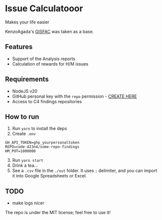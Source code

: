 # Issue Calculatooor
Makes your life easier

KenzoAgada's [GISFAC](https://github.com/KenzoAgada/gisfac) was taken as a base.

## Features
- Support of the Analysis reports
- Calculation of rewards for H/M issues

## Requirements
- NodeJS v20
- GitHub personal key with the `repo` permission - [CREATE HERE](https://github.com/settings/tokens)
- Access to C4 findings repositories

## How to run
1. Run `yarn` to install the deps
2. Create `.env`
```env
GH_API_TOKEN=ghp_yourpersonaltoken
REPO=code-423n4/some-repo-findings
HM_POT=1000000
```
3. Run `yarn start`
4. Drink a tea...
5. See a `.csv` file in the `./out` folder. It uses `;` delimiter, and you can import it into Google Spreadsheets or Excel.

## TODO
- make logs nicer

The repo is under the MIT license; feel free to use it!